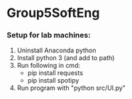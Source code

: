 # Group5SoftEng

### Setup for lab machines:

1. Uninstall Anaconda python   
2. Install python 3 (and add to path)   
3. Run following in cmd:
    * pip install requests
    * pip install spotipy   
4. Run program with "python src/UI.py"